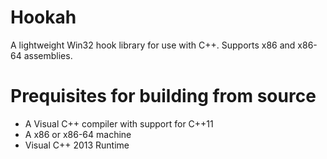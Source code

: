 # Hookah
A lightweight Win32 hook library for use with C++. Supports x86 and x86-64 assemblies.

# Prequisites for building from source
- A Visual C++ compiler with support for C++11
- A x86 or x86-64 machine
- Visual C++ 2013 Runtime
